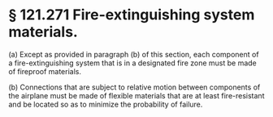 # § 121.271   Fire-extinguishing system materials.

(a) Except as provided in paragraph (b) of this section, each component of a fire-extinguishing system that is in a designated fire zone must be made of fireproof materials. 


(b) Connections that are subject to relative motion between components of the airplane must be made of flexible materials that are at least fire-resistant and be located so as to minimize the probability of failure. 




